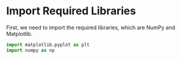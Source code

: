 # Import Required Libraries

First, we need to import the required libraries, which are NumPy and Matplotlib.

```python
import matplotlib.pyplot as plt
import numpy as np
```
